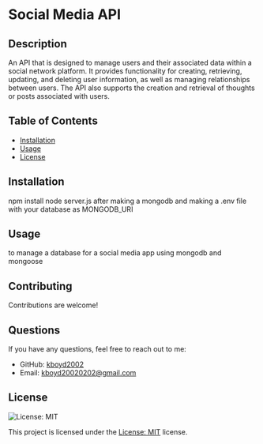 # Social Media API

## Description
An API that is designed to manage users and their associated data within a social network platform. It provides functionality for creating, retrieving, updating, and deleting user information, as well as managing relationships between users. The API also supports the creation and retrieval of thoughts or posts associated with users.

## Table of Contents
- [Installation](#installation)
- [Usage](#usage)
- [License](#license)

## Installation
npm install	node server.js after making a mongodb and making a .env file with your database as MONGODB_URI

## Usage
to manage a database for a social media app using mongodb and mongoose


## Contributing
Contributions are welcome!

## Questions
If you have any questions, feel free to reach out to me:
- GitHub: [kboyd2002](https://github.com/kboyd2002)
- Email: kboyd20020202@gmail.com


## License

![License: MIT](https://img.shields.io/badge/License-MIT-yellow.svg)

This project is licensed under the [License: MIT](https://opensource.org/licenses/MIT) license.

 